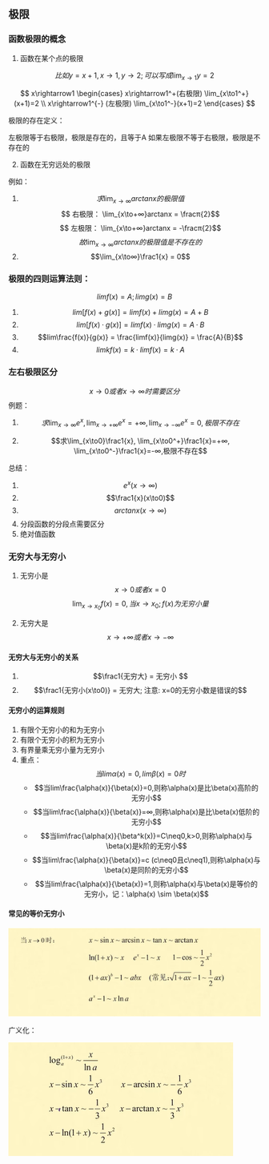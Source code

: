 ## 极限

### 函数极限的概念

1. 函数在某个点的极限

$$
 比如 y=x+1, x\rightarrow1,y\rightarrow2; 可以写成\lim_{x\to1}y=2
$$

$$ x\rightarrow1 
\begin{cases} 
x\rightarrow1^+(右极限) \lim_{x\to1^+}(x+1)=2 
\\ x\rightarrow1^{-} (左极限) \lim_{x\to1^-}(x+1)=2 
\end{cases} $$

极限的存在定义：

左极限等于右极限，极限是存在的，且等于A
如果左极限不等于右极限，极限是不存在的

2. 函数在无穷远处的极限

例如：

1. $$ 求\lim_{x\to∞}arctanx的极限值 $$
$$ 右极限： \lim_{x\to+∞}arctanx = \fracπ{2}$$
$$ 左极限： \lim_{x\to+∞}arctanx = -\fracπ{2}$$
$$故\lim_{x\to∞}arctanx的极限值是不存在的$$
2. $$\lim_{x\to∞}\frac1{x} = 0$$

### 极限的四则运算法则：

$$limf(x) = A;  limg(x)=B$$

1. $$lim[f(x)+g(x)] = limf(x) + limg(x) = A+B$$
2. $$lim[f(x)·g(x)] = limf(x) · limg(x) = A·B$$
3. $$lim\frac{f(x)}{g(x)} = \frac{limf(x)}{limg(x)} = \frac{A}{B}$$
4. $$limkf(x) = k·limf(x) = k·A $$

### 左右极限区分

$$x\to0或者x\to∞时需要区分$$
例题：
1. $$求\lim_{x\to∞}e^x, \lim_{x\to+∞}e^x=+∞, \lim_{x\to-∞}e^x=0,极限不存在$$


2. $$求\lim_{x\to0}\frac1{x}, \lim_{x\to0^+}\frac1{x}=+∞, \lim_{x\to0^-}\frac1{x}=-∞,极限不存在$$

总结：

1. $$e^x(x\to∞)$$
2. $$\frac1{x}(x\to0)$$
3. $$arctanx(x\to∞)$$
4. 分段函数的分段点需要区分
5. 绝对值函数


### 无穷大与无穷小

1. 无穷小是$$x\to0或者x=0$$
$$ \lim_{x\to x_0}f(x)=0,当x \to x_0; f(x)为无穷小量$$

2. 无穷大是$$x\to+∞或者x\to-∞$$

#### 无穷大与无穷小的关系

1. $$\frac1{无穷大} = 无穷小 $$
2. $$\frac1{无穷小(x\to0)} = 无穷大; 注意: x=0的无穷小数是错误的$$

#### 无穷小的运算规则

1. 有限个无穷小的和为无穷小
2. 有限个无穷小的积为无穷小
3. 有界量乘无穷小量为无穷小
4. 重点：$$当lim\alpha(x)=0,lim\beta(x)=0时$$
	- $$当lim\frac{\alpha(x)}{\beta(x)}=0,则称\alpha(x)是比\beta(x)高阶的无穷小$$
	- $$当lim\frac{\alpha(x)}{\beta(x)}=∞,则称\alpha(x)是比\beta(x)低阶的无穷小$$
	- $$当lim\frac{\alpha(x)}{\beta^k(x)}=C\neq0,k>0,则称\alpha(x)与\beta(x)是k阶的无穷小$$
	- $$当lim\frac{\alpha(x)}{\beta(x)}=c (c\neq0且c\neq1),则称\alpha(x)与\beta(x)是同阶的无穷小$$
	- $$当lim\frac{\alpha(x)}{\beta(x)}=1,则称\alpha(x)与\beta(x)是等价的无穷小，记：\alpha(x) \sim \beta(x)$$

#### 常见的等价无穷小

![upgit_20220920_1663657997.png](https://raw.githubusercontent.com/elfecho/upgit-pic/master/2022/09/upgit_20220920_1663657997.png)

广义化：

![upgit_20220920_1663658544.png](https://raw.githubusercontent.com/elfecho/upgit-pic/master/2022/09/upgit_20220920_1663658544.png)

